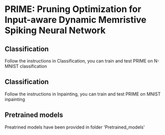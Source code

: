 # PRIME: Pruning Optimization for Input-aware Dynamic Memristive Spiking Neural Network

## Classification

Follow the instructions in Classification, you can train and test PRIME on N-MNIST classification


## Classification

Follow the instructions in Inpainting, you can train and test PRIME on MNIST inpainting

## Pretrained models

Preatrined models have been provided in folder 'Pretrained_models'
